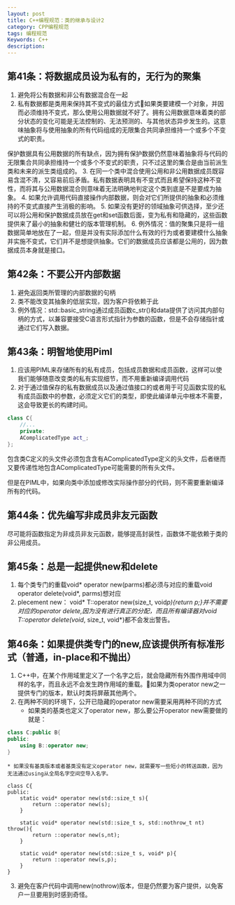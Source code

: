 ```yaml
---
layout: post
title: C++编程规范：类的继承与设计2
category: CPP编程规范
tags: 编程规范
Keywords: C++
description:
---
```

## 第41条：将数据成员设为私有的，无行为的聚集
1. 避免将公有数据和非公有数据混合在一起
2. 私有数据都是类用来保持其不变式的最佳方式如果类要建模一个对象，并因而必须维持不变式，那么使用公用数据就不好了。拥有公用数据意味着类的部分状态的变化可能是无法控制的、无法预测的、与其他状态异步发生的。这意味抽象将与使用抽象的所有代码组成的无限集合共同承担维持一个或多个不变式的职责。

保护数据具有公用数据的所有缺点，因为拥有保护数据仍然意味着抽象将与代码的无限集合共同承担维持一个或多个不变式的职责，只不过这里的集合是由当前派生类和未来的派生类组成的。
3. 在同一个类中混合使用公用和非公用数据成员既容易含混不清，又容易前后矛盾。私有数据表明具有不变式而且希望保持这种不变性，而将其与公用数据混合则意味着无法明确地判定这个类到底是不是要成为抽象。
4. 如果允许调用代码直接操作内部数据，则会对它们所提供的抽象和必须维持的不变式直接产生消极的影响。
5. 如果没有更好的领域抽象可供选择，至少还可以将公用和保护数据成员放在get和set函数后面，变为私有和隐藏的，这些函数提供来了最小的抽象和健壮的版本管理机制。
6. 例外情况：值的聚集只是将一组数据简单地放在了一起，但是并没有实际添加什么有效的行为或者要建模什么抽象并实施不变式，它们并不是想提供抽象。它们的数据成员应该都是公用的，因为数据成员本身就是接口。
## 第42条：不要公开内部数据
1. 避免返回类所管理的内部数据的句柄
2. 类不能改变其抽象的低层实现，因为客户将依赖于此
3. 例外情况：std::basic_string通过成员函数c_str()和data提供了访问其内部句柄的方式，以兼容要接受C语言形式指针为参数的函数，但是不会存储指针或通过它们写入数据。
## 第43条：明智地使用Piml
1. 应该用PIML来存储所有的私有成员，包括成员数据和成员函数，这样可以使我们能够随意改变类的私有实现细节，而不用重新编译调用代码
2. 对于通过值保存的私有数据成员以及通过值接口的或者用于可见函数实现的私有成员函数中的参数，必须定义它们的类型，即使此编译单元中根本不需要，这会导致更长的构建时间。
``` c++
class C{
    //...
    private:
    AComplicatedType act_;
};
```
包含类C定义的头文件必须包含含有AComplicatedType定义的头文件，后者继而又要传递性地包含AComplicatedType可能需要的所有头文件。

但是在PIML中，如果向类中添加或修改实际操作部分的代码，则不需要重新编译所有的代码。
## 第44条：优先编写非成员非友元函数
尽可能将函数指定为非成员非友元函数，能够提高封装性，函数体不能依赖于类的非公用成员。
## 第45条：总是一起提供new和delete
1. 每个类专门的重载void* operator new(parms)都必须与对应的重载void operator delete(void*, parms)想对应
2. plecement new： void* T::operator new(size_t, void*p){return p;}并不需要对应的operator delete,因为没有进行真正的分配，而且所有编译器对void T::operator delete(void*, size_t, void*)都不会发出警告。
## 第46条：如果提供类专门的new,应该提供所有标准形式（普通，in-place和不抛出）
1. C++中，在某个作用域里定义了一个名字之后，就会隐藏所有外围作用域中同样的名字，而且永远不会发生跨作用域的重载。如果为类operator new之一提供专门的版本，默认时类将屏蔽其他两个。
2. 在两种不同的环境下，公开已隐藏的operator new需要采用两种不同的方式
    * 如果类的基类也定义了operator new，那么要公开operator new需要做的就是： 
``` c++
class C:public B{
public:
    using B::operator new;
} 
```
    * 如果没有基类版本或者基类没有定义operator new，就需要写一些短小的转送函数，因为无法通过using从全局名字空间空导入名字。
```
class C{
public:
    static void* operator new(std::size_t s){
        return ::operator new(s);
    }

    static void* operator new(std::size_t s, std::nothrow_t nt) throw(){
        return ::operator new(s,nt);
    }

    static void* operator new(std::size_t s, void* p){
        return ::operator new(s,p);
    }
}
```
3. 避免在客户代码中调用new(nothrow)版本，但是仍然要为客户提供，以免客户一旦要用到时感到奇怪。
